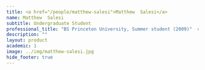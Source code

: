 ```yaml
---
title: <a href="/people/matthew-salesi">Matthew  Salesi</a>
name: Matthew  Salesi
subtitle: Undergraduate Student
professional_title: "BS Princeton University, Summer student (2009)"  # Joined professional titles
description: ""
layout: product
academic: 1
image: ../img/matthew-salesi.jpg
hide_footer: true
---
```

